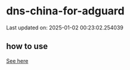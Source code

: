 # dns-china-for-adguard

Last updated on: 2025-01-02 00:23:02.254039

## how to use

[See here](https://github.com/AdguardTeam/AdGuardHome/wiki/Configuration#upstreams-from-file)